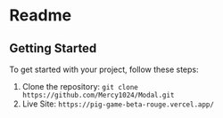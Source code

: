 # Readme

## Getting Started

To get started with your project, follow these steps:

1. Clone the repository: `git clone https://github.com/Mercy1024/Modal.git`
2. Live Site: `https://pig-game-beta-rouge.vercel.app/`
